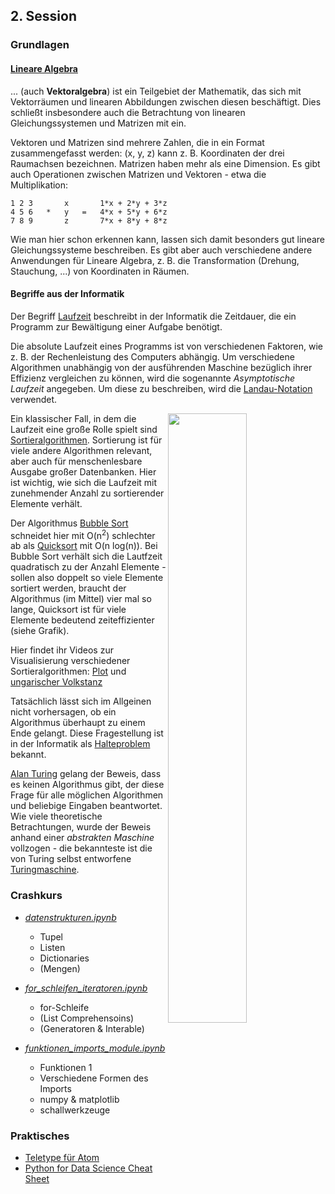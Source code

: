 ## 2. Session

### Grundlagen

#### [Lineare Algebra](https://de.wikipedia.org/wiki/Lineare_Algebra)

...  (auch **Vektoralgebra**) ist ein Teilgebiet der Mathematik, das sich mit Vektorräumen und linearen Abbildungen zwischen diesen beschäftigt. Dies schließt insbesondere auch die Betrachtung von linearen Gleichungssystemen und Matrizen mit ein.

Vektoren und Matrizen sind mehrere Zahlen, die in ein Format zusammengefasst werden: (x, y, z) kann z. B. Koordinaten der drei Raumachsen bezeichnen.
Matrizen haben mehr als eine Dimension. Es gibt auch Operationen zwischen Matrizen und Vektoren - etwa die Multiplikation:

    1 2 3       x       1*x + 2*y + 3*z
    4 5 6   *   y   =   4*x + 5*y + 6*z
    7 8 9       z       7*x + 8*y + 8*z
    
Wie man hier schon erkennen kann, lassen sich damit besonders gut lineare Gleichungssysteme beschreiben. Es gibt aber auch verschiedene andere Anwendungen für Lineare Algebra, z. B. die Transformation (Drehung, Stauchung, ...) von Koordinaten in Räumen.

#### Begriffe aus der Informatik

Der Begriff [Laufzeit](https://de.wikipedia.org/wiki/Laufzeit_(Informatik)) beschreibt in der Informatik die Zeitdauer, die ein Programm zur Bewältigung einer Aufgabe benötigt.

Die absolute Laufzeit eines Programms ist von verschiedenen Faktoren, wie z. B. der Rechenleistung des Computers abhängig. Um verschiedene Algorithmen unabhängig von der ausführenden Maschine bezüglich ihrer Effizienz vergleichen zu können, wird die sogenannte *Asymptotische Laufzeit* angegeben. Um diese zu beschreiben, wird die [Landau-Notation](https://de.wikipedia.org/wiki/Landau-Symbole) verwendet.

[<img src="https://jarednielsen.com/static/9c24f10d0295ead7526e32d62fa2eac5/4117f/big-o-cheatsheet.png" width="50%" align="right" >](https://jarednielsen.com/big-o-logarithmic-time-complexity/)

Ein klassischer Fall, in dem die Laufzeit eine große Rolle spielt sind [Sortieralgorithmen](https://de.wikipedia.org/wiki/Sortierverfahren). Sortierung ist für viele andere Algorithmen relevant, aber auch für menschenlesbare Ausgabe großer Datenbanken. Hier ist wichtig, wie sich die Laufzeit mit zunehmender Anzahl zu sortierender Elemente verhält.

Der Algorithmus [Bubble Sort](https://de.wikipedia.org/wiki/Bubblesort) schneidet hier mit O(n<sup>2</sup>) schlechter ab als [Quicksort](https://de.wikipedia.org/wiki/Quicksort) mit O(n log(n)). Bei Bubble Sort verhält sich die Lautfzeit quadratisch zu der Anzahl Elemente - sollen also doppelt so viele Elemente sortiert werden, braucht der Algorithmus (im Mittel) vier mal so lange, Quicksort ist für viele Elemente bedeutend zeiteffizienter (siehe Grafik).

Hier findet ihr Videos zur Visualisierung verschiedener Sortieralgorithmen: [Plot](https://youtu.be/ZZuD6iUe3Pc) und [ungarischer Volkstanz](https://youtu.be/ywWBy6J5gz8)

Tatsächlich lässt sich im Allgeinen nicht vorhersagen, ob ein Algorithmus überhaupt zu einem Ende gelangt. Diese Fragestellung ist in der Informatik als [Halteproblem](https://de.wikipedia.org/wiki/Halteproblem) bekannt.

[Alan Turing](https://de.wikipedia.org/wiki/Alan_Turing) gelang der Beweis, dass es keinen Algorithmus gibt, der diese Frage für alle möglichen Algorithmen und beliebige Eingaben beantwortet. Wie viele theoretische Betrachtungen, wurde der Beweis anhand einer *abstrakten Maschine* vollzogen - die bekannteste ist die von Turing selbst entworfene 
[Turingmaschine](https://de.wikipedia.org/wiki/Turingmaschine).


### Crashkurs

* [*datenstrukturen.ipynb*](./crashkurs/datenstrukturen.ipynb)

  * Tupel
  * Listen
  * Dictionaries
  * (Mengen)
  
* [*for_schleifen_iteratoren.ipynb*](./crashkurs/for_schleifen_iteratoren.ipynb)

  * for-Schleife
  * (List Comprehensoins)
  * (Generatoren & Interable)
  
* [*funktionen_imports_module.ipynb*](./crashkurs/funktionen_imports_module.ipynb)

  * Funktionen 1
  * Verschiedene Formen des Imports
  * numpy & matplotlib
  * schallwerkzeuge

### Praktisches

* [Teletype für Atom](https://teletype.atom.io)
* [Python for Data Science Cheat Sheet](https://s3.amazonaws.com/assets.datacamp.com/blog_assets/PythonForDataScience.pdf)
